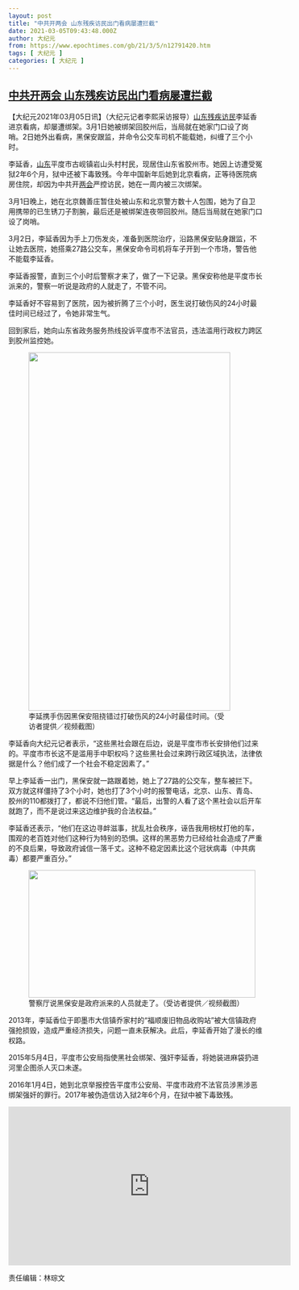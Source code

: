 ```yaml
---
layout: post
title: "中共开两会 山东残疾访民出门看病屡遭拦截"
date: 2021-03-05T09:43:48.000Z
author: 大纪元
from: https://www.epochtimes.com/gb/21/3/5/n12791420.htm
tags: [ 大纪元 ]
categories: [ 大纪元 ]
---
```

<!--1614937428000-->
[中共开两会 山东残疾访民出门看病屡遭拦截](https://www.epochtimes.com/gb/21/3/5/n12791420.htm)
------

<div>
<p>【大纪元2021年03月05日讯】（大纪元记者李熙采访报导）<a href="https://www.epochtimes.com/gb/tag/%E5%B1%B1%E4%B8%9C.html">山东</a><a href="https://www.epochtimes.com/gb/tag/%E6%AE%8B%E7%96%BE%E8%AE%BF%E6%B0%91.html">残疾访民</a>李延香进京看病，却屡遭绑架。3月1日她被绑架回胶州后，当局就在她家门口设了岗哨。2日她外出看病，黑保安跟监，并命令公交车司机不能载她，纠缠了三个小时。</p><p>李延香，<a href="https://www.epochtimes.com/gb/tag/%E5%B1%B1%E4%B8%9C.html">山东</a>平度市古岘镇岩山头村村民，现居住山东省胶州市。她因上访遭受冤狱2年6个月，狱中还被下毒致残。今年中国新年后她到北京看病，正等待医院病房住院，却因为中共开<a href="https://www.epochtimes.com/gb/tag/%E4%B8%A4%E4%BC%9A.html">两会</a>严控访民，她在一周内被三次绑架。</p><p>3月1日晚上，她在北京魏善庄暂住处被山东和北京警方数十人包围，她为了自卫用携带的已生锈刀子割腕，最后还是被绑架连夜带回胶州。随后当局就在她家门口设了岗哨。</p><p>3月2日，李延香因为手上刀伤发炎，准备到医院治疗，沿路黑保安贴身跟监，不让她去医院，她搭乘27路公交车，黑保安命令司机将车子开到一个市场，警告他不能载李延香。</p><p>李延香报警，直到三个小时后警察才来了，做了一下记录。黑保安称他是平度市长派来的，警察一听说是政府的人就走了，不管不问。</p><p>李延香好不容易到了医院，因为被折腾了三个小时，医生说打破伤风的24小时最佳时间已经过了，令她非常生气。</p><p>回到家后，她向山东省政务服务热线投诉平度市不法官员，违法滥用行政权力跨区到胶州监控她。</p><figure id="attachment_12791505" style="width: 400px" class="wp-caption aligncenter"><a href="https://i.epochtimes.com/assets/uploads/2021/03/S__3489825.jpg"><img class=" wp-image-12791505" src="https://i.epochtimes.com/assets/uploads/2021/03/S__3489825-450x800.jpg" alt="" width="400" height="711" /></a><figcaption class="wp-caption-text">李延携手伤因黑保安阻挠错过打破伤风的24小时最佳时间。（受访者提供／视频截图）</figcaption></figure><p>李延香向大纪元记者表示，“这些黑社会跟在后边，说是平度市市长安排他们过来的。平度市市长这不是滥用手中职权吗？这些黑社会过来跨行政区域执法，法律依据是什么？他们成了一个社会不稳定因素了。”</p><p>早上李延香一出门，黑保安就一路跟着她，她上了27路的公交车，整车被拦下。双方就这样僵持了3个小时，她也打了3个小时的报警电话，北京、山东、青岛、胶州的110都拨打了，都说不归他们管。“最后，出警的人看了这个黑社会以后开车就跑了，而不是说过来这边维护我的合法权益。”</p><p>李延香还表示，“他们在这边寻衅滋事，扰乱社会秩序，诬告我用枴杖打他的车，围观的老百姓对他们这种行为特别的恐惧。这样的黑恶势力已经给社会造成了严重的不良后果，导致政府诚信一落千丈。这种不稳定因素比这个冠状病毒（中共病毒）都要严重百分。”</p><figure id="attachment_12791501" style="width: 450px" class="wp-caption aligncenter"><a href="https://i.epochtimes.com/assets/uploads/2021/03/S__3489821.jpg"><img class="size-medium wp-image-12791501" src="https://i.epochtimes.com/assets/uploads/2021/03/S__3489821-450x253.jpg" alt="" width="450" height="253" /></a><figcaption class="wp-caption-text">警察厅说黑保安是政府派来的人员就走了。（受访者提供／视频截图）</figcaption></figure><p>2013年，李延香位于即墨市大信镇乔家村的“福顺废旧物品收购站”被大信镇政府强抢损毁，造成严重经济损失，问题一直未获解决。此后，李延香开始了漫长的维权路。</p><p>2015年5月4日，平度市公安局指使黑社会绑架、强奸李延香，将她装进麻袋扔进河里企图杀人灭口未遂。</p><p>2016年1月4日，她到北京举报控告平度市公安局、平度市政府不法官员涉黑涉恶绑架强奸的罪行。2017年被伪造信访入狱2年6个月，在狱中被下毒致残。</p><p><iframe src="https://www.youtube.com/embed/M211Mw88p54" width="560" height="315" frameborder="0" allowfullscreen="allowfullscreen"></iframe></p><p>责任编辑：林琮文</p>
</div>
